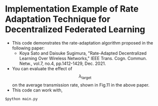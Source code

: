# Implementation Example of Rate Adaptation Technique for Decentralized Federated Learning
* This code demonstrates the rate-adaptation algorithm proposed in the following paper:
  * Koya Sato and Daisuke Sugimura, "Rate-Adapted Decentralized Learning Over Wireless Networks," IEEE Trans. Cogn. Commun. Netw., vol.7, no.4, pp.1412-1429, Dec. 2021.
* You can evaluate the effect of $$\lambda_\mathrm{target}$$ on the average transmission rate, shown in Fig.11 in the above paper.
* This code can work with,
```
$python main.py
```
